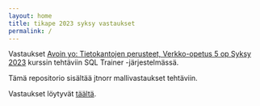 ```yaml
---
layout: home
title: tikape 2023 syksy vastaukset
permalink: /
---
```


Vastaukset [Avoin yo: Tietokantojen perusteet, Verkko-opetus 5 op Syksy 2023](https://studies.helsinki.fi/kurssit/toteutus/otm-7a08b72f-b09c-4265-8619-322e4fd1d853/TKT10004) kurssin tehtäviin SQL Trainer -järjestelmässä.

Tämä repositorio sisältää jtnorr mallivastaukset tehtäviin.

Vastaukset löytyvät [täältä](/_pages/vastaukset/).
